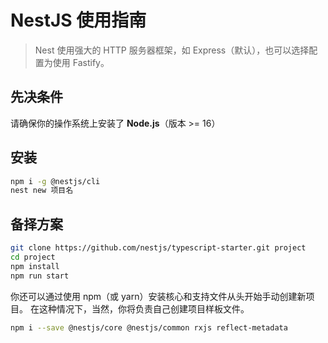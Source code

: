 # NestJS 使用指南
> Nest 使用强大的 HTTP 服务器框架，如 Express（默认），也可以选择配置为使用 Fastify。

## 先决条件
请确保你的操作系统上安装了 **Node.js**（版本 >= 16）
## 安装
```bash
npm i -g @nestjs/cli
nest new 项目名
```

## 备择方案
```bash
git clone https://github.com/nestjs/typescript-starter.git project
cd project
npm install
npm run start
```

你还可以通过使用 npm（或 yarn）安装核心和支持文件从头开始手动创建新项目。 在这种情况下，当然，你将负责自己创建项目样板文件。
```bash
npm i --save @nestjs/core @nestjs/common rxjs reflect-metadata
```